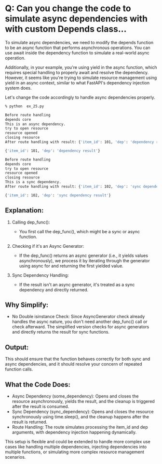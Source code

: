 # Q: Can you change the code to simulate async dependencies with with custom Depends class...

To simulate async dependencies, we need to modify the depends function to be an async function that performs asynchronous operations. You can use await inside the dependency function to simulate a real-world async operation.

Additionally, in your example, you're using yield in the async function, which requires special handling to properly await and resolve the dependency. However, it seems like you're trying to simulate resource management using yield in an async context, similar to what FastAPI's dependency injection system does.

Let's change the code accordingly to handle async dependencies properly.

```sh
% python  ex_25.py

Before route handling
depends core
This is an async dependency.
try to open resource
resource opened
closing resource
After route handling with result: {'item_id': 101, 'dep': 'dependency result'}

{'item_id': 101, 'dep': 'dependency result'}

Before route handling
depends core
try to open resource
resource opened
closing resource
This is a sync dependency.
After route handling with result: {'item_id': 102, 'dep': 'sync dependency result'}

{'item_id': 102, 'dep': 'sync dependency result'}
```

## Explanation:

1. Calling dep_func():

   - You first call the dep_func(), which might be a sync or async function.

2. Checking if it's an Async Generator:

   - If the dep_func() returns an async generator (i.e., it yields values asynchronously), we process it by iterating through the generator using async for and returning the first yielded value.

3. Sync Dependency Handling:
   - If the result isn't an async generator, it's treated as a sync dependency and directly returned.

## Why Simplify:

- No Double isinstance Check: Since AsyncGenerator check already handles the async nature, you don't need another dep_func() call or check afterward. The simplified version checks for async generators and directly returns the result for sync functions.

## Output:

This should ensure that the function behaves correctly for both sync and async dependencies, and it should resolve your concern of repeated function calls.

## What the Code Does:

- Async Dependency (some_dependency): Opens and closes the resource asynchronously, yields the result, and the cleanup is triggered after the result is consumed.
- Sync Dependency (sync_dependency): Opens and closes the resource synchronously using time.sleep(), and the cleanup happens after the result is returned.
- Route Handling: The route simulates processing the item_id and dep arguments, with dependency injection happening dynamically.

This setup is flexible and could be extended to handle more complex use cases like handling multiple dependencies, injecting dependencies into multiple functions, or simulating more complex resource management scenarios.
